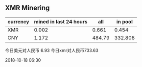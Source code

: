 ## XMR Minering

|currency|mined in last 24 hours|all|in pool|
|---|---|---|---|
|XMR|0.002|0.661|0.454|
|CNY|1.172|484.79|332.808|

今日美元对人民币 6.93	今日xmr对人民币733.63


2018-10-18 06:30